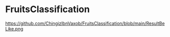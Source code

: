 # FruitsClassification

https://github.com/ChingizIbnVaxob/FruitsClassification/blob/main/ResultBeLike.png
